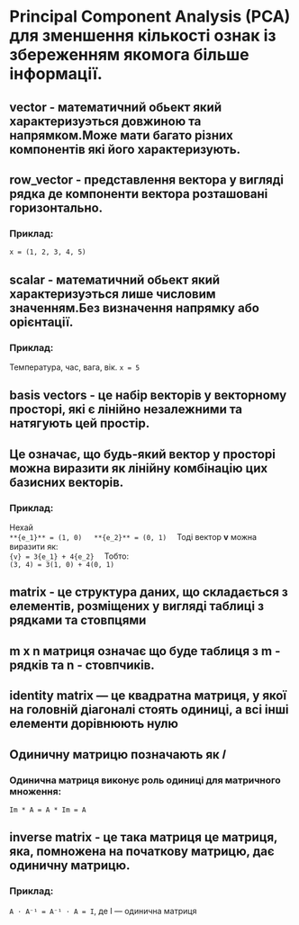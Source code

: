 # Principal Component Analysis (PCA) для зменшення кількості ознак із збереженням якомога більше інформації.
## vector - математичний обьект який характеризуэться довжиною та напрямком.Може мати багато різних компонентів які його характеризують.
## row_vector - представлення вектора у вигляді рядка де компоненти вектора розташовані горизонтально.
### Приклад:
`x = (1, 2, 3, 4, 5)`
## scalar - математичний обьект який характеризуэться лише числовим значенням.Без визначення напрямку або орієнтації.
### Приклад:
Температура, час, вага, вік.
`x = 5`
## basis vectors - це набір векторів у векторному просторі, які є лінійно незалежними та натягують цей простір.
## Це означає, що будь-який вектор у просторі можна виразити як лінійну комбінацію цих базисних векторів.
### Приклад:
Нехай  
`**{e_1}** = (1, 0)  
**{e_2}** = (0, 1)  `
Тоді вектор **v** можна виразити як:  
`{v} = 3{e_1} + 4{e_2}  `
Тобто:  
`(3, 4) = 3(1, 0) + 4(0, 1) `
## matrix - це структура даних, що складається з елементів, розміщених у вигляді таблиці з рядками та стовпцями
## m x n матриця означає що буде таблиця з m - рядків та  n - стовпчиків.
## identity matrix — це квадратна матриця, у якої на головній діагоналі стоять одиниці, а всі інші елементи дорівнюють нулю
## Одиничну матрицю позначають як 𝐼 
### Одинична матриця виконує роль одиниці для матричного множення:
`Im * A = A * Im = A `
## inverse matrix -  це така матриця це матриця, яка, помножена на початкову матрицю, дає одиничну матрицю.
### Приклад:
`A ⋅ A⁻¹ = A⁻¹ ⋅ A = I`, де I — одинична матриця
